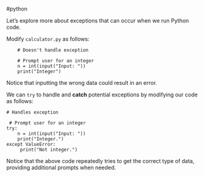 #python

Let’s explore more about exceptions that can occur when we run Python code.

Modify `calculator.py` as follows:
    
```
    # Doesn't handle exception
    
    # Prompt user for an integer
    n = int(input("Input: "))
    print("Integer")
```

Notice that inputting the wrong data could result in an error.

We can `try` to handle and __catch__ potential exceptions by modifying our code as follows:
```
# Handles exception
  
 # Prompt user for an integer
try:
    n = int(input("Input: "))
    print("Integer.")
except ValueError:
     print("Not integer.")
```

Notice that the above code repeatedly tries to get the correct type of data, providing additional prompts when needed.
